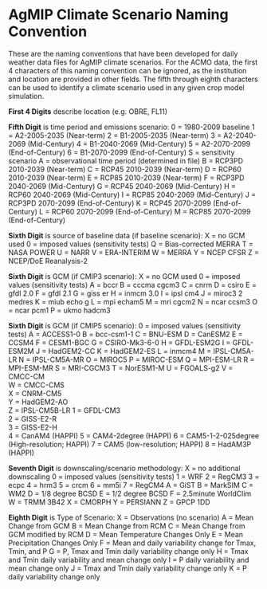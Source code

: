 # AgMIP Climate Scenario Naming Convention

These are the naming conventions that have been developed for daily weather data files for AgMIP climate scenarios. For the ACMO data, the first 4 characters of this naming convention can be ignored, as the institution and location are provided in other fields. The fifth through eighth characters can be used to identify a climate scenario used in any given crop model simulation.

**First 4 Digits** describe location (e.g. OBRE, FL11)

**Fifth Digit** is time period and emissions scenario:
0 = 1980-2009 baseline
1 = A2-2005-2035 (Near-term)
2 = B1-2005-2035 (Near-term)
3 = A2-2040-2069 (Mid-Century)
4 = B1-2040-2069 (Mid-Century)
5 = A2-2070-2099 (End-of-Century)
6 = B1-2070-2099 (End-of-Century)
S = sensitivity scenario
A = observational time period (determined in file)
B = RCP3PD 2010-2039 (Near-term)
C = RCP45 2010-2039 (Near-term)
D = RCP60 2010-2039 (Near-term)
E = RCP85 2010-2039 (Near-term)
F = RCP3PD 2040-2069 (Mid-Century)
G = RCP45 2040-2069 (Mid-Century)
H = RCP60 2040-2069 (Mid-Century)
I = RCP85 2040-2069 (Mid-Century)
J = RCP3PD 2070-2099 (End-of-Century)
K = RCP45 2070-2099 (End-of-Century)
L = RCP60 2070-2099 (End-of-Century)
M = RCP85 2070-2099 (End-of-Century)
 
**Sixth Digit** is source of baseline data (if baseline scenario):
X = no GCM used
0 = imposed values (sensitivity tests)
Q = Bias-corrected MERRA
T = NASA POWER
U = NARR
V = ERA-INTERIM
W = MERRA
Y = NCEP CFSR
Z = NCEP/DoE Reanalysis-2

**Sixth Digit** is GCM (if CMIP3 scenario):
X = no GCM used
0 = imposed values (sensitivity tests)
A = bccr
B = cccma cgcm3
C = cnrm
D = csiro
E = gfdl 2.0
F = gfdl 2.1
G = giss er
H = inmcm 3.0
I = ipsl cm4
J = miroc3 2 medres
K = miub echo g
L = mpi echam5
M = mri cgcm2
N = ncar ccsm3
O = ncar pcm1
P = ukmo hadcm3

**Sixth Digit** is GCM (if CMIP5 scenario):
0 = imposed values (sensitivity tests)
A = ACCESS1-0
B = bcc-csm1-1
C = BNU-ESM
D = CanESM2
E = CCSM4
F = CESM1-BGC
G = CSIRO-Mk3-6-0
H = GFDL-ESM2G
I = GFDL-ESM2M
J = HadGEM2-CC
K = HadGEM2-ES
L = inmcm4
M = IPSL-CM5A-LR
N = IPSL-CM5A-MR
O = MIROC5
P = MIROC-ESM
Q = MPI-ESM-LR
R = MPI-ESM-MR
S = MRI-CGCM3
T = NorESM1-M
U = FGOALS-g2
V = CMCC-CM   
W = CMCC-CMS  
X = CNRM-CM5   
Y = HadGEM2-AO   
Z = IPSL-CM5B-LR
1 = GFDL-CM3   
2 = GISS-E2-R   
3 = GISS-E2-H   
4 = CanAM4 (HAPPI)
5 = CAM4-2degree (HAPPI)
6 = CAM5-1-2-025degree (High-resolution; HAPPI)
7 = CAM5 (low-resolution; HAPPI)
8 = HadAM3P (HAPPI)
 
**Seventh Digit** is downscaling/scenario methodology:
X = no additional downscaling
0 = imposed values (sensitivity tests)
1 = WRF
2 = RegCM3
3 = ecpc
4 = hrm3
5 = crcm
6 = mm5i
7 = RegCM4
A = GiST
B = MarkSIM
C = WM2
D = 1/8 degree BCSD
E = 1/2 degree BCSD
F = 2.5minute WorldClim
W = TRMM 3B42
X = CMORPH
Y = PERSIANN
Z = GPCP 1DD
 
**Eighth Digit** is Type of Scenario:
X = Observations (no scenario)
A = Mean Change from GCM
B = Mean Change from RCM
C = Mean Change from GCM modified by RCM
D = Mean Temperature Changes Only
E = Mean Precipitation Changes Only
F = Mean and daily variability change for Tmax, Tmin, and P
G = P, Tmax and Tmin daily variability change only
H = Tmax and Tmin daily variability and mean change only
I = P daily variability and mean change only
J = Tmax and Tmin daily variability change only
K = P daily variability change only
